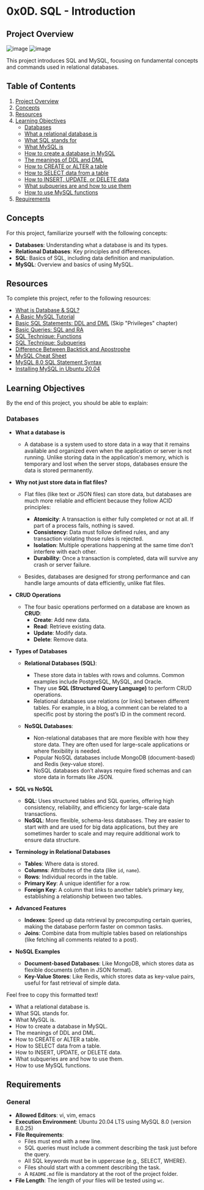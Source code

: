# 0x0D. SQL - Introduction
## Project Overview


![image](https://github.com/user-attachments/assets/145c4308-a8bf-4e5c-acc5-b9294767c1c5)
![image](https://github.com/user-attachments/assets/4b368271-b3af-4fcd-b51b-863f7ce613f2)

This project introduces SQL and MySQL, focusing on fundamental concepts and commands used in relational databases.

## Table of Contents
1. [Project Overview](#project-overview)
2. [Concepts](#concepts)
3. [Resources](#resources)
4. [Learning Objectives](#learning-objectives)
   - [Databases](#databases)
   - [What a relational database is](#what-a-relational-database-is)
   - [What SQL stands for](#what-sql-stands-for)
   - [What MySQL is](#what-mysql-is)
   - [How to create a database in MySQL](#how-to-create-a-database-in-mysql)
   - [The meanings of DDL and DML](#the-meanings-of-ddl-and-dml)
   - [How to CREATE or ALTER a table](#how-to-create-or-alter-a-table)
   - [How to SELECT data from a table](#how-to-select-data-from-a-table)
   - [How to INSERT, UPDATE, or DELETE data](#how-to-insert-update-or-delete-data)
   - [What subqueries are and how to use them](#what-subqueries-are-and-how-to-use-them)
   - [How to use MySQL functions](#how-to-use-mysql-functions)
5. [Requirements](#requirements)


## Concepts

For this project, familiarize yourself with the following concepts:

- **Databases**: Understanding what a database is and its types.
- **Relational Databases**: Key principles and differences.
- **SQL**: Basics of SQL, including data definition and manipulation.
- **MySQL**: Overview and basics of using MySQL.

## Resources

To complete this project, refer to the following resources:

- [What is Database & SQL?](#)
- [A Basic MySQL Tutorial](#)
- [Basic SQL Statements: DDL and DML](#) (Skip "Privileges" chapter)
- [Basic Queries: SQL and RA](#)
- [SQL Technique: Functions](#)
- [SQL Technique: Subqueries](#)
- [Difference Between Backtick and Apostrophe](#)
- [MySQL Cheat Sheet](#)
- [MySQL 8.0 SQL Statement Syntax](#)
- [Installing MySQL in Ubuntu 20.04](#)

## Learning Objectives

By the end of this project, you should be able to explain:

### Databases

- **What a database is**  
  - A database is a system used to store data in a way that it remains available and organized even when the application or server is not running. Unlike storing data in the application's memory, which is temporary and lost when the server stops, databases ensure the data is stored permanently.

- **Why not just store data in flat files?**  
  - Flat files (like text or JSON files) can store data, but databases are much more reliable and efficient because they follow ACID principles:  
    - **Atomicity**: A transaction is either fully completed or not at all. If part of a process fails, nothing is saved.  
    - **Consistency**: Data must follow defined rules, and any transaction violating those rules is rejected.  
    - **Isolation**: Multiple operations happening at the same time don’t interfere with each other.  
    - **Durability**: Once a transaction is completed, data will survive any crash or server failure.  

  - Besides, databases are designed for strong performance and can handle large amounts of data efficiently, unlike flat files.

- **CRUD Operations**  
  - The four basic operations performed on a database are known as **CRUD**:  
    - **Create**: Add new data.  
    - **Read**: Retrieve existing data.  
    - **Update**: Modify data.  
    - **Delete**: Remove data.  

- **Types of Databases**  
  - **Relational Databases (SQL)**:  
    - These store data in tables with rows and columns. Common examples include PostgreSQL, MySQL, and Oracle.  
    - They use **SQL (Structured Query Language)** to perform CRUD operations.  
    - Relational databases use relations (or links) between different tables. For example, in a blog, a comment can be related to a specific post by storing the post’s ID in the comment record.  

  - **NoSQL Databases**:  
    - Non-relational databases that are more flexible with how they store data. They are often used for large-scale applications or where flexibility is needed.  
    - Popular NoSQL databases include MongoDB (document-based) and Redis (key-value store).  
    - NoSQL databases don’t always require fixed schemas and can store data in formats like JSON.  

- **SQL vs NoSQL**  
  - **SQL**: Uses structured tables and SQL queries, offering high consistency, reliability, and efficiency for large-scale data transactions.  
  - **NoSQL**: More flexible, schema-less databases. They are easier to start with and are used for big data applications, but they are sometimes harder to scale and may require additional work to ensure data structure.  

- **Terminology in Relational Databases**  
  - **Tables**: Where data is stored.  
  - **Columns**: Attributes of the data (like `id`, `name`).  
  - **Rows**: Individual records in the table.  
  - **Primary Key**: A unique identifier for a row.  
  - **Foreign Key**: A column that links to another table’s primary key, establishing a relationship between two tables.  

- **Advanced Features**  
  - **Indexes**: Speed up data retrieval by precomputing certain queries, making the database perform faster on common tasks.  
  - **Joins**: Combine data from multiple tables based on relationships (like fetching all comments related to a post).  

- **NoSQL Examples**  
  - **Document-based Databases**: Like MongoDB, which stores data as flexible documents (often in JSON format).  
  - **Key-Value Stores**: Like Redis, which stores data as key-value pairs, useful for fast retrieval of simple data.  

Feel free to copy this formatted text!
- What a relational database is.
- What SQL stands for.
- What MySQL is.
- How to create a database in MySQL.
- The meanings of DDL and DML.
- How to CREATE or ALTER a table.
- How to SELECT data from a table.
- How to INSERT, UPDATE, or DELETE data.
- What subqueries are and how to use them.
- How to use MySQL functions.

## Requirements

### General

- **Allowed Editors**: vi, vim, emacs
- **Execution Environment**: Ubuntu 20.04 LTS using MySQL 8.0 (version 8.0.25)
- **File Requirements**:
  - Files must end with a new line.
  - SQL queries must include a comment describing the task just before the query.
  - All SQL keywords must be in uppercase (e.g., SELECT, WHERE).
  - Files should start with a comment describing the task.
  - A `README.md` file is mandatory at the root of the project folder.
- **File Length**: The length of your files will be tested using `wc`.
